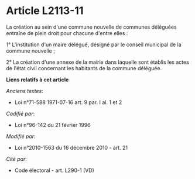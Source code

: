 # Article L2113-11

La création au sein d'une commune nouvelle de communes déléguées entraîne de plein droit pour chacune d'entre elles : 

1° L'institution d'un maire délégué, désigné par le conseil municipal de la commune nouvelle ; 

2° La création d'une annexe de la mairie dans laquelle sont établis les actes de l'état civil concernant les habitants de la
commune déléguée.

**Liens relatifs à cet article**

_Anciens textes_:

  - Loi n°71-588 1971-07-16 art. 9 par. I al. 1 et 2

_Codifié par_:

  - Loi n°96-142 du 21 février 1996

_Modifié par_:

  - Loi n°2010-1563 du 16 décembre 2010 - art. 21

_Cité par_:

  - Code électoral - art. L290-1 (VD)
